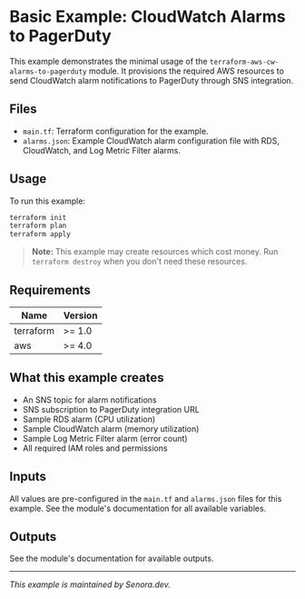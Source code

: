 # Basic Example: CloudWatch Alarms to PagerDuty

This example demonstrates the minimal usage of the `terraform-aws-cw-alarms-to-pagerduty` module. It provisions the required AWS resources to send CloudWatch alarm notifications to PagerDuty through SNS integration.

## Files
- `main.tf`: Terraform configuration for the example.
- `alarms.json`: Example CloudWatch alarm configuration file with RDS, CloudWatch, and Log Metric Filter alarms.

## Usage
To run this example:

```bash
terraform init
terraform plan
terraform apply
```

> **Note:** This example may create resources which cost money. Run `terraform destroy` when you don't need these resources.

## Requirements
| Name      | Version |
|-----------|---------|
| terraform | >= 1.0  |
| aws       | >= 4.0  |

## What this example creates
- An SNS topic for alarm notifications
- SNS subscription to PagerDuty integration URL
- Sample RDS alarm (CPU utilization)
- Sample CloudWatch alarm (memory utilization)
- Sample Log Metric Filter alarm (error count)
- All required IAM roles and permissions

## Inputs
All values are pre-configured in the `main.tf` and `alarms.json` files for this example. See the module's documentation for all available variables.

## Outputs
See the module's documentation for available outputs.

---

*This example is maintained by Senora.dev.* 
